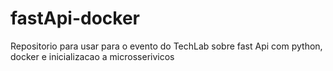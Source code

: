 # fastApi-docker
Repositorio para usar para o evento do TechLab sobre fast Api com python, docker e inicializacao a microsserivicos
